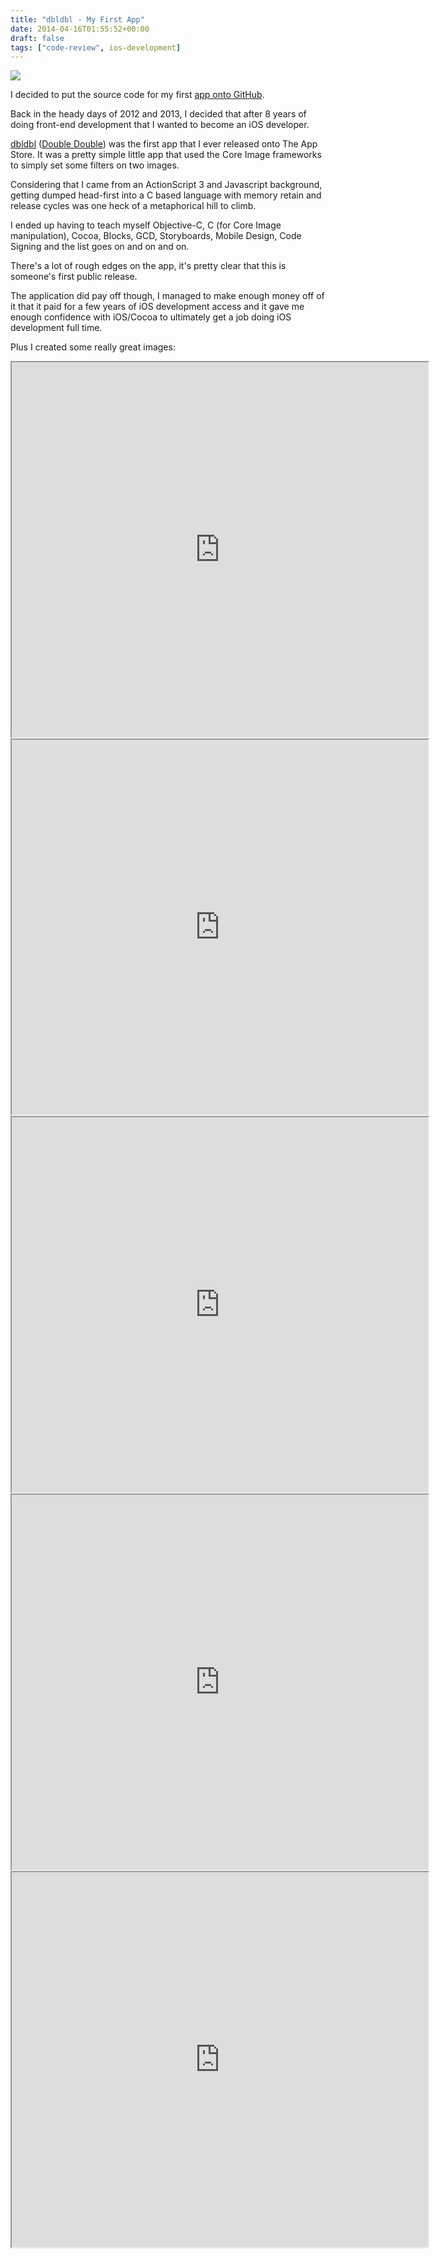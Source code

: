 ```yaml
---
title: "dbldbl - My First App"
date: 2014-04-16T01:55:52+00:00
draft: false
tags: ["code-review", ios-development]
---
```


![](/images/2014/Apr/Screen-Shot-2014-04-15-at-8-00-57-PM.png)

I decided to put the source code for my first [app onto GitHub](https://github.com/brettohland/dbldbl).

Back in the heady days of 2012 and 2013, I decided that after 8 years of doing front-end development that I wanted to become an iOS developer.

[dbldbl](http://dbldblapp.com) ([Double Double](http://www.urbandictionary.com/define.php?term=Double-Double)) was the first app that I ever released onto The App Store. It was a pretty simple little app that used the Core Image frameworks to simply set some filters on two images.

Considering that I came from an ActionScript 3 and Javascript background, getting dumped head-first into a C based language with memory retain and release cycles was one heck of a metaphorical hill to climb.

I ended up having to teach myself Objective-C, C (for Core Image manipulation), Cocoa, Blocks, GCD, Storyboards, Mobile Design, Code Signing and the list goes on and on and on.

There's a lot of rough edges on the app, it's pretty clear that this is someone's first public release.

The application did pay off though, I managed to make enough money off of it that it paid for a few years of iOS development access and it gave me enough confidence with iOS/Cocoa to ultimately get a job doing iOS development full time.

Plus I created some really great images:

<iframe src="https://www.instagram.com/p/P_SDeWsJiT/embed/" width="666" height="600"></iframe>

<iframe src="https://www.instagram.com/p/NX1GYBsJqm/embed/" width="666" height="600"></iframe>

<iframe src="https://www.instagram.com/p/akRwrxsJjN/embed/" width="666" height="600"></iframe>

<iframe src="https://www.instagram.com/p/LMgIdlMJhT/embed/" width="666" height="600"></iframe>

<iframe src="https://www.instagram.com/p/NaJ70_MJi5/embed/" width="666" height="600"></iframe>
